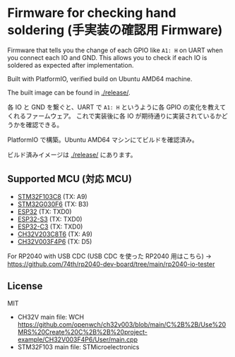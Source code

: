 # Firmware for checking hand soldering (手実装の確認用 Firmware)

Firmware that tells you the change of each GPIO like `A1: H` on UART when you connect each IO and GND.
This allows you to check if each IO is soldered as expected after implementation.

Built with PlatformIO, verified build on Ubuntu AMD64 machine.

The built image can be found in [./release/](./release/).

各 IO と GND を繋ぐと、UART で `A1: H` というように各 GPIO の変化を教えてくれるファームウェア。
これで実装後に各 IO が期待通りに実装されているかどうかを確認できる。

PlatformIO で構築。Ubuntu AMD64 マシンにてビルドを確認済み。

ビルド済みイメージは [./release/](./release/) にあります。

## Supported MCU (対応 MCU)

- [STM32F103C8](stm32f103c8) (TX: A9)
- [STM32G030F6](stm32g030f6) (TX: B3)
- [ESP32](esp32) (TX: TXD0)
- [ESP32-S3](esp32s3) (TX: TXD0)
- [ESP32-C3](esp32c3) (TX: TXD0)
- [CH32V203C8T6](ch32v203c8t6) (TX: A9)
- [CH32V003F4P6](ch32v003f4p6) (TX: D5)

For RP2040 with USB CDC (USB CDC を使った RP2040 用はこちら) -> https://github.com/74th/rp2040-dev-board/tree/main/rp2040-io-tester

## License

MIT

- CH32V main file: WCH https://github.com/openwch/ch32v003/blob/main/C%2B%2B/Use%20MRS%20Create%20C%2B%2B%20project-example/CH32V003F4P6/User/main.cpp
- STM32F103 main file: STMicroelectronics
